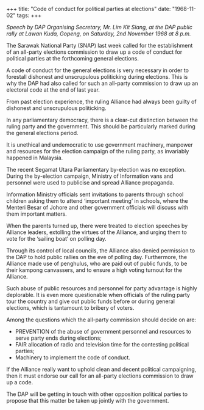 +++ 
title: "Code of conduct for political parties at elections"
date: "1968-11-02"
tags:
+++

_Speech by DAP Organising Secretary, Mr. Lim Kit Siang, at the DAP public rally at Lawan Kuda, Gopeng, on Saturday, 2nd November 1968 at 8 p.m._

The Sarawak National Party (SNAP) last week called for the establishment of an all-party elections commission to draw up a code of conduct for political parties at the forthcoming general elections.

A code of conduct for the general elections is very necessary in order to forestall dishonest and unscrupulous politicking during elections. This is why the DAP had also called for such an all-party commission to draw up an electoral code at the end of last year.

From past election experience, the ruling Alliance had always been guilty of dishonest and unscrupulous politicking.

In any parliamentary democracy, there is a clear-cut distinction between the ruling party and the government. This should be particularly marked during the general elections period.</u>

It is unethical and undemocratic to use government machinery, manpower and resources for the election campaign of the ruling party, as invariably happened in Malaysia.

The recent Segamat Utara Parliamentary by-election was no exception. During the by-election campaign, Ministry of Information vans and personnel were used to publicise and spread Alliance propaganda.

Information Ministry officials sent invitations to parents through school children asking them to attend ‘important meeting’ in schools, where the Menteri Besar of Johore and other government officials will discuss with them important matters.

When the parents turned up, there were treated to election speeches by Alliance leaders, extolling the virtues of the Alliance, and urging them to vote for the ‘sailing boat’ on polling day.

Through its control of local councils, the Alliance also denied permission to the DAP to hold public rallies on the eve of polling day. Furthermore, the Alliance made use of penghulus, who are paid out of public funds, to be their kampong canvassers, and to ensure a high voting turnout for the Alliance.

Such abuse of public resources and personnel for party advantage is highly deplorable. It is even more questionable when officials of the ruling party tour the country and give out public funds before or during general elections, which is tantamount to bribery of voters.

Among the questions which the all-party commission should decide on are:

* PREVENTION of the abuse of government personnel and resources to serve party ends during elections;
* FAIR allocation of radio and television time for the contesting political parties;
* Machinery to implement the code of conduct.

If the Alliance really want to uphold clean and decent political campaigning, then it must endorse our call for an all-party elections commission to draw up a code.

The DAP will be getting in touch with other opposition political parties to propose that this matter be taken up jointly with the government. 
